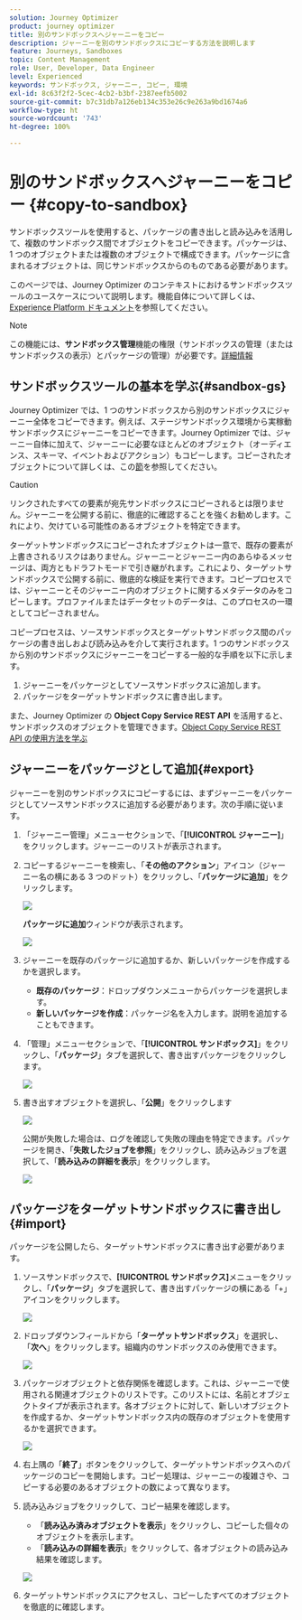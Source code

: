 ```yaml
---
solution: Journey Optimizer
product: journey optimizer
title: 別のサンドボックスへジャーニーをコピー
description: ジャーニーを別のサンドボックスにコピーする方法を説明します
feature: Journeys, Sandboxes
topic: Content Management
role: User, Developer, Data Engineer
level: Experienced
keywords: サンドボックス, ジャーニー, コピー, 環境
exl-id: 8c63f2f2-5cec-4cb2-b3bf-2387eefb5002
source-git-commit: b7c31db7a126eb134c353e26c9e263a9bd1674a6
workflow-type: ht
source-wordcount: '743'
ht-degree: 100%

---
```


# 別のサンドボックスへジャーニーをコピー {#copy-to-sandbox}

<!--
>[!CONTEXTUALHELP]
>id="ajo_journey_copy_main"
>title="Copy a journey to another sandbox"
>abstract="Journey Optimizer allows you to copy an entire journey from one sandbox to another. For example, you can copy a journey from the Stage sandbox environment to your Production sandbox. In addition to the Journey itself, Journey Optimizer also copies most of the objects the journey depends on."

>[!CONTEXTUALHELP]
>id="ajo_journey_copy_sandbox_details"
>title="Sandbox details"
>abstract="Select the destination sandbox you want to copy the journey to. Only sandboxes within your organization are available."

>[!CONTEXTUALHELP]
>id="ajo_journey_copy_object_details"
>title="Object details"
>abstract="This is the journey you are going to copy."

>[!CONTEXTUALHELP]
>id="ajo_journey_copy_dependent_objects"
>title="Dependent objects"
>abstract="This is the list of associated objects used in the journey. This list displays the name, the object type, as well as the internal Journey Optimizer ID."
-->

サンドボックスツールを使用すると、パッケージの書き出しと読み込みを活用して、複数のサンドボックス間でオブジェクトをコピーできます。パッケージは、1 つのオブジェクトまたは複数のオブジェクトで構成できます。パッケージに含まれるオブジェクトは、同じサンドボックスからのものである必要があります。

このページでは、Journey Optimizer のコンテキストにおけるサンドボックスツールのユースケースについて説明します。機能自体について詳しくは、[Experience Platform ドキュメント](https://experienceleague.adobe.com/docs/experience-platform/sandbox/ui/sandbox-tooling.html?lang=ja)を参照してください。

>[!NOTE]
>
>この機能には、**サンドボックス管理**&#x200B;機能の権限（サンドボックスの管理（またはサンドボックスの表示）とパッケージの管理）が必要です。[詳細情報](../administration/ootb-permissions.md)

## サンドボックスツールの基本を学ぶ{#sandbox-gs}

Journey Optimizer では、1 つのサンドボックスから別のサンドボックスにジャーニー全体をコピーできます。例えば、ステージサンドボックス環境から実稼動サンドボックスにジャーニーをコピーできます。Journey Optimizer では、ジャーニー自体に加えて、ジャーニーに必要なほとんどのオブジェクト（オーディエンス、スキーマ、イベントおよびアクション）もコピーします。コピーされたオブジェクトについて詳しくは、この[節](https://experienceleague.adobe.com/docs/experience-platform/sandbox/ui/sandbox-tooling.html?lang=ja#abobe-journey-optimizer-objects)を参照してください。

>[!CAUTION]
>
>リンクされたすべての要素が宛先サンドボックスにコピーされるとは限りません。ジャーニーを公開する前に、徹底的に確認することを強くお勧めします。これにより、欠けている可能性のあるオブジェクトを特定できます。

ターゲットサンドボックスにコピーされたオブジェクトは一意で、既存の要素が上書きされるリスクはありません。ジャーニーとジャーニー内のあらゆるメッセージは、両方ともドラフトモードで引き継がれます。これにより、ターゲットサンドボックスで公開する前に、徹底的な検証を実行できます。コピープロセスでは、ジャーニーとそのジャーニー内のオブジェクトに関するメタデータのみをコピーします。プロファイルまたはデータセットのデータは、このプロセスの一環としてコピーされません。

コピープロセスは、ソースサンドボックスとターゲットサンドボックス間のパッケージの書き出しおよび読み込みを介して実行されます。1 つのサンドボックスから別のサンドボックスにジャーニーをコピーする一般的な手順を以下に示します。

1. ジャーニーをパッケージとしてソースサンドボックスに追加します。
1. パッケージをターゲットサンドボックスに書き出します。

また、Journey Optimizer の **Object Copy Service REST API** を活用すると、サンドボックスのオブジェクトを管理できます。[Object Copy Service REST API の使用方法を学ぶ](https://developer.adobe.com/journey-optimizer-apis/references/sandbox/)

## ジャーニーをパッケージとして追加{#export}

ジャーニーを別のサンドボックスにコピーするには、まずジャーニーをパッケージとしてソースサンドボックスに追加する必要があります。次の手順に従います。

1. 「ジャーニー管理」メニューセクションで、「**[!UICONTROL ジャーニー]**」をクリックします。ジャーニーのリストが表示されます。

1. コピーするジャーニーを検索し、「**その他のアクション**」アイコン（ジャーニー名の横にある 3 つのドット）をクリックし、「**パッケージに追加**」をクリックします。

   ![](assets/journey-sandbox1.png)

   **パッケージに追加**&#x200B;ウィンドウが表示されます。

   ![](assets/journey-sandbox2.png)

1. ジャーニーを既存のパッケージに追加するか、新しいパッケージを作成するかを選択します。

   * **既存のパッケージ**：ドロップダウンメニューからパッケージを選択します。
   * **新しいパッケージを作成**：パッケージ名を入力します。説明を追加することもできます。

1. 「管理」メニューセクションで、「**[!UICONTROL サンドボックス]**」をクリックし、「**パッケージ**」タブを選択して、書き出すパッケージをクリックします。

   ![](assets/journey-sandbox3.png)

1. 書き出すオブジェクトを選択し、「**公開**」をクリックします

   ![](assets/journey-sandbox4.png)

   公開が失敗した場合は、ログを確認して失敗の理由を特定できます。パッケージを開き、「**失敗したジョブを参照**」をクリックし、読み込みジョブを選択して、「**読み込みの詳細を表示**」をクリックします。

   ![](assets/journey-sandbox9.png)

## パッケージをターゲットサンドボックスに書き出し {#import}

パッケージを公開したら、ターゲットサンドボックスに書き出す必要があります。

1. ソースサンドボックスで、**[!UICONTROL サンドボックス]**&#x200B;メニューをクリックし、「**パッケージ**」タブを選択して、書き出すパッケージの横にある「+」アイコンをクリックします。

   ![](assets/journey-sandbox5.png)

1. ドロップダウンフィールドから「**ターゲットサンドボックス**」を選択し、「**次へ**」をクリックします。組織内のサンドボックスのみ使用できます。

   ![](assets/journey-sandbox6.png)

1. パッケージオブジェクトと依存関係を確認します。これは、ジャーニーで使用される関連オブジェクトのリストです。このリストには、名前とオブジェクトタイプが表示されます。各オブジェクトに対して、新しいオブジェクトを作成するか、ターゲットサンドボックス内の既存のオブジェクトを使用するかを選択できます。

   ![](assets/journey-sandbox7.png)

1. 右上隅の「**終了**」ボタンをクリックして、ターゲットサンドボックスへのパッケージのコピーを開始します。コピー処理は、ジャーニーの複雑さや、コピーする必要のあるオブジェクトの数によって異なります。

1. 読み込みジョブをクリックして、コピー結果を確認します。

   * 「**読み込み済みオブジェクトを表示**」をクリックし、コピーした個々のオブジェクトを表示します。
   * 「**読み込みの詳細を表示**」をクリックして、各オブジェクトの読み込み結果を確認します。

   ![](assets/journey-sandbox8.png)

1. ターゲットサンドボックスにアクセスし、コピーしたすべてのオブジェクトを徹底的に確認します。
